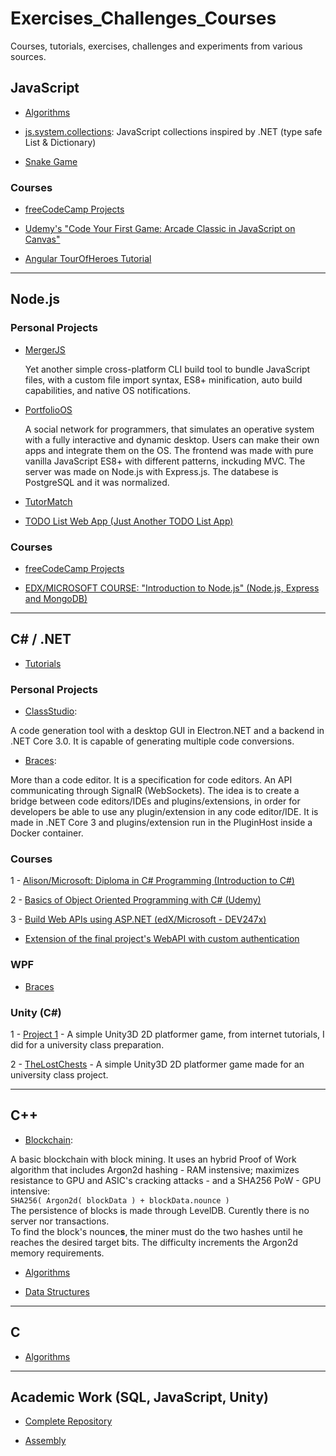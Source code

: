 # Exercises_Challenges_Courses
Courses, tutorials, exercises, challenges and experiments from various sources.

## JavaScript

- [Algorithms](https://github.com/joao-neves95/Exercises_Challenges_Courses/tree/master/JavaScript)

- [js.system.collections](https://github.com/joao-neves95/js.system.collections): JavaScript collections inspired by .NET (type safe List & Dictionary)

- [Snake Game](https://github.com/joao-neves95/Exercises_Challenges_Courses/tree/master/JavaScript/Snake-Game)

### Courses

- [freeCodeCamp Projects](https://github.com/joao-neves95/Exercises_Challenges_Courses/tree/master/freeCodeCampProjects)

- [Udemy's "Code Your First Game: Arcade Classic in JavaScript on Canvas"](https://github.com/joao-neves95/Exercises_Challenges_Courses/tree/master/JavaScript/Code-Your-First-Game_Udemy)

- [Angular TourOfHeroes Tutorial](https://github.com/joao-neves95/Exercises_Challenges_Courses/tree/master/JavaScript/angular-tour-of-heroes)

---

## Node.js

### Personal Projects

- [MergerJS](https://github.com/joao-neves95/merger-js)

  Yet another simple cross-platform CLI build tool to bundle JavaScript files, with a custom file import syntax, ES8+ minification, auto   build capabilities, and native OS notifications.

- [PortfolioOS](https://github.com/joao-neves95/portfolio-os)
  
  A social network for programmers, that simulates an operative system with a fully interactive and dynamic desktop.
  Users can make their own apps and integrate them on the OS.
  The frontend was made with pure vanilla JavaScript ES8+ with different patterns, inckuding MVC.
  The server was made on Node.js with Express.js.
  The databese is PostgreSQL and it was normalized.

- [TutorMatch](https://github.com/joao-neves95/Exercises_Challenges_Courses/tree/master/Node.js/Personal-Projects/TutorMatch)

- [TODO List Web App (Just Another TODO List App)](https://github.com/joao-neves95/Exercises_Challenges_Courses/tree/master/Node.js/Personal-Projects/TODO-list_web-app/app_mssqlVersion)

### Courses

- [freeCodeCamp Projects](https://github.com/joao-neves95/Exercises_Challenges_Courses/tree/master/freeCodeCampProjects)

- [EDX/MICROSOFT COURSE: "Introduction to Node.js" (Node.js, Express and MongoDB)](https://github.com/joao-neves95/Exercises_Challenges_Courses/tree/master/Node.js/Introduction-to-NodeJS-edX_Microsoft)

---

## C# / .NET

- [Tutorials](https://github.com/joao-neves95/Exercises_Challenges_Courses/tree/master/CSharp/Personal-Projects/Tutorials)

### Personal Projects

 - [ClassStudio](https://github.com/joao-neves95/ClassStudio):
 
A code generation tool with a desktop GUI in Electron.NET and a backend in .NET Core 3.0.
It is capable of generating multiple code conversions.

 - [Braces](https://github.com/joao-neves95/Braces):
 
 More than a code editor. It is a specification for code editors.
 An API communicating through SignalR (WebSockets).
 The idea is to create a bridge between code editors/IDEs and plugins/extensions,
 in order for developers be able to use any plugin/extension in any code editor/IDE.
 It is made in .NET Core 3 and plugins/extension run in the PluginHost inside a Docker container.

### Courses

1 - [Alison/Microsoft: Diploma in C# Programming (Introduction to C#)](https://github.com/joao-neves95/Exercises_Challenges_Courses/tree/master/CSharp/Diploma-in-CSharp-Programming_Alison-Microsoft)

2 - [Basics of Object Oriented Programming with C# (Udemy)](https://github.com/joao-neves95/Exercises_Challenges_Courses/tree/master/CSharp/Basics-of-Object-Oriented-Programming-with-C%23_Udemy)

3 - [Build Web APIs using ASP.NET (edX/Microsoft - DEV247x)](https://github.com/joao-neves95/Exercises_Challenges_Courses/tree/master/CSharp/Build-Web-APIs-using-ASP.NET_edX-Microsoft)
  - [Extension of the final project's WebAPI with custom authentication](https://github.com/joao-neves95/Exercises_Challenges_Courses/tree/master/CSharp/Personal-Projects/Tutorials/ASPNETCore2.WebServer)
  
### WPF

 - [Braces](https://github.com/joao-neves95/Braces)

### Unity (C#)

1 - [Project 1](https://github.com/joao-neves95/Exercises_Challenges_Courses/tree/master/Unity/Project1) - A simple Unity3D 2D platformer game, from internet tutorials, I did for a university class preparation.

2 - [TheLostChests](https://github.com/joao-neves95/academic-work/tree/master/Unity/TheLostChests) - A simple Unity3D 2D platformer game made for an university class project.

---

## C++

- [Blockchain](https://github.com/joao-neves95/Exercises_Challenges_Courses/tree/master/C%2B%2B/Blockchain):

A basic blockchain with block mining. It uses an hybrid Proof of Work algorithm that
includes Argon2d hashing - RAM instensive; maximizes resistance to GPU and ASIC's
cracking attacks - and a SHA256 PoW - GPU intensive:<br/>
```SHA256( Argon2d( blockData ) + blockData.nounce )```<br/>
The persistence of blocks is made through LevelDB.
Curently there is no server nor transactions.<br/>
To find the block's nounce**s**, the miner must do the two hashes until he reaches the desired target bits. The difficulty increments the Argon2d memory requirements.<br/>

- [Algorithms](https://github.com/joao-neves95/Exercises_Challenges_Courses/tree/master/C%2B%2B/Algorithms)

- [Data Structures](https://github.com/joao-neves95/Exercises_Challenges_Courses/tree/master/C%2B%2B/Data-Structures)

---

## C

- [Algorithms](https://github.com/joao-neves95/Exercises_Challenges_Courses/tree/master/C)

---

## Academic Work (SQL, JavaScript, Unity)

- [Complete Repository](https://github.com/joao-neves95/Exercises_Challenges_Courses/tree/master/academic-work)

- [Assembly](https://github.com/joao-neves95/Exercises_Challenges_Courses/tree/master/academic-work/Assembly)
